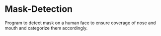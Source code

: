 # Mask-Detection
Program to detect mask on a human face to ensure coverage of nose and mouth and categorize them accordingly.
